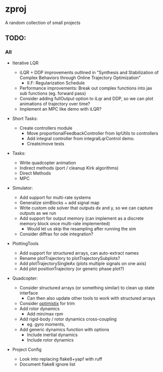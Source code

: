 # zproj
A random collection of small projects

## TODO:
### All
- Iterative LQR
    - iLQR + DDP improvements outlined in "Synthesis and Stabilization of Complex Behaviors through Online Trajectory Optimization"
        - II.F: Regularization Schedule
    - Performance improvements: Break out complex functions into jax sub functions (eg. forward pass)
    - Consider adding fullOutput option to iLqr and DDP, so we can plot animations of trajectory over time?
    - Implement an MPC like demo with iLQR?
- Short Tasks:
    - Create controllers module
        - Move proportionalFeedbackController from lqrUtils to controllers
        - Add integral controller from integralLqrControl demo.
        - Create/move tests
- Tasks:
    - Write quadcopter animation
    - Indirect methods (port / cleanup Kirk algorithms)
    - Direct Methods
    - MPC

- Simulator:
    - Add support for multi-rate systems
    - Generalize simBlocks + add signal map
    - Write custom ode solver that outputs dx and y, so we can capture outputs as we run
    - Add support for output memory (can implement as a discrete memory block once multi-rate implemented)
        - Would let us skip the resampling after running the sim
    - Consider diffrax for ode integration?
- PlottingTools
    - Add support for structured arrays, can auto-extract names
    - Rename plotTrajectory to plotTrajectorySubplots?
    - Add plotTrajectorySingleAx (plots multiple signals on one axis)
    - Add plot positionTrajectory (or generic phase plot?)
- Quadcopter:
    - Consider structured arrays (or something similar) to clean up state interface
        - Can then also update other tools to work with structured arrays
    - Consider [optimistix](https://github.com/patrick-kidger/optimistix) for trim
    - Add rotor dynamics
        - Add min/max rpm
    - Add rigid-body / rotor dynamics cross-coupling
        - eg. gyro moments,
    - Add generic dynamics function with options
        - Include inertial dynamics
        - Include rotor dynamics
- Project Config
    - Look into replacing flake8+yapf with ruff
    - Document flake8 ignore list
